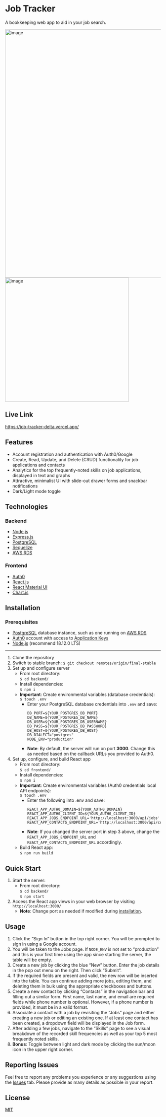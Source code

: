 # Job Tracker

A bookkeeping web app to aid in your job search.

<img width="800" alt="image" src="https://user-images.githubusercontent.com/69094063/204513342-e8832377-5de7-4d83-978a-a3ee346bdb8f.png">
<img width="400" alt="image" src="https://user-images.githubusercontent.com/69094063/204513503-f337275d-79fd-440f-971d-d4839e357f3c.png">


## Live Link

https://job-tracker-delta.vercel.app/


## Features

- Account registration and authentication with Auth0/Google
- Create, Read, Update, and Delete (CRUD) functionality for job applications and contacts
- Analytics for the top frequently-noted skills on job applications, displayed in text and graphs
- Attractive, minimalist UI with slide-out drawer forms and snackbar notifications
- Dark/Light mode toggle


## Technologies

### Backend
- [Node.js](https://nodejs.org/en/)
- [Express.js](https://expressjs.com/)
- [PostgreSQL](https://www.postgresql.org/)
- [Sequelize](https://sequelize.org/)
- [AWS RDS](https://aws.amazon.com/rds/)

### Frontend
- [Auth0](https://auth0.com/)
- [React.js](https://reactjs.org/)
- [React Material UI](https://mui.com/)
- [Chart.js](https://www.chartjs.org/)


## Installation

### Prerequisites

- [PostgreSQL](https://www.postgresql.org/) database instance, such as one running on [AWS RDS](https://aws.amazon.com/rds/postgresql/)
- [Auth0](https://auth0.com/) account with access to [Application Keys](https://auth0.com/docs/quickstart/spa/react/01-login#configure-auth0)
- [Node.js](https://nodejs.org/en/) (recommend 18.12.0 LTS)

---

1. Clone the repository
2. Switch to stable branch: `$ git checkout remotes/origin/final-stable`
3. Set up and configure server
    - From root directory:  
   `$ cd backend/`
    - Install dependencies:  
   `$ npm i`
    - **Important**: Create environmental variables (database credentials):  
      `$ touch .env`
      - Enter your PostgreSQL database credentials into `.env` and save:
        ```
        DB_PORT=${YOUR_POSTGRES_DB_PORT}
        DB_NAME=${YOUR_POSTGRES_DB_NAME}
        DB_USER=${YOUR_POSTGRES_DB_USERNAME}
        DB_PASS=${YOUR_POSTGRES_DB_PASSWORD}
        DB_HOST=${YOUR_POSTGRES_DB_HOST}
        DB_DIALECT="postgres"
        NODE_ENV="production"
        ```
      - **Note**: By default, the server will run on port **3000**. Change this as needed based on the callback URLs you provided to Auth0.
4. Set up, configure, and build React app
    - From root directory:  
    `$ cd frontend/`
    - Install dependencies:  
    `$ npm i`
    - **Important**: Create environmental variables (Auth0 credentials local API endpoints):  
      `$ touch .env`
      - Enter the following into .env and save:
        ```
        REACT_APP_AUTH0_DOMAIN=${YOUR_AUTH0_DOMAIN}
        REACT_APP_AUTH0_CLIENT_ID=${YOUR_AUTH0_CLIENT_ID}
        REACT_APP_JOBS_ENDPOINT_URL='http://localhost:3000/api/jobs'
        REACT_APP_CONTACTS_ENDPOINT_URL='http://localhost:3000/api/contacts'
        ```
      - **Note**: If you changed the server port in step 3 above, change the `REACT_APP_JOBS_ENDPOINT_URL` and `REACT_APP_CONTACTS_ENDPOINT_URL` accordingly.
    - Build React app:  
      `$ npm run build`


## Quick Start

1. Start the server:
    - From root directory:  
      `$ cd backend/`  
      `$ npm start`
2. Access the React app views in your web browser by visiting `http://localhost:3000/`
    - **Note**: Change port as needed if modified during [installation](#installation).
    
    
## Usage

1. Click the “Sign In” button in the top right corner. You will be prompted to sign in using a Google account.
2. You will be taken to the Jobs page. If `NODE_ENV` is not set to “production” and this is your first time using the app since starting the server, the table will be empty.
3. Create a new job by clicking the blue “New” button. Enter the job details in the pop out menu on the right. Then click “Submit”.
4. If the required fields are present and valid, the new row will be inserted into the table. You can continue adding more jobs, editing them, and deleting them in bulk using the appropriate checkboxes and buttons.
5. Create a new contact by clicking “Contacts” in the navigation bar and filling out a similar form. First name, last name, and email are required fields while phone number is optional. However, if a phone number is provided, it must be in a valid format.
6. Associate a contact with a job by revisiting the “Jobs” page and either creating a new job or editing an existing one. If at least one contact has been created, a dropdown field will be displayed in the Job form.
7. After adding a few jobs, navigate to the “Skills” page to see a visual breakdown of the recorded skill frequencies as well as your top 5 most frequently noted skills.
8. **Bonus**: Toggle between light and dark mode by clicking the sun/moon icon in the upper right corner.


## Reporting Issues
Feel free to report any problems you experience or any suggestions using the [Issues](https://github.com/kevinsekuj/Job-Tracker/issues) tab. Please provide as many details as possible in your report.

## License

[MIT](LICENSE)
